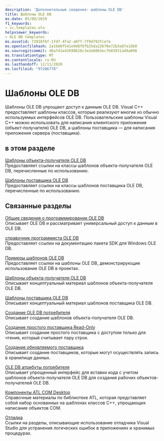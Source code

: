 ```yaml
---
description: 'Дополнительные сведения: шаблоны OLE DB'
title: Шаблоны OLE DB
ms.date: 05/09/2019
f1_keywords:
- vc.templates.ole
helpviewer_keywords:
- OLE DB templates
ms.assetid: 73918f6f-1fd7-4fa2-a0ff-7f9d792fce7e
ms.openlocfilehash: 2a1680f541e9d8f8fb35da22670e72b3a87a1db0
ms.sourcegitcommit: d6af41e42699628c3e2e6063ec7b03931a49a098
ms.translationtype: MT
ms.contentlocale: ru-RU
ms.lasthandoff: 12/11/2020
ms.locfileid: "97286778"
---
```

# <a name="ole-db-templates"></a>Шаблоны OLE DB

Шаблоны OLE DB упрощают доступ к данным OLE DB. Visual C++ предоставляет шаблоны классов, которые реализуют многие из обычно используемых интерфейсов OLE DB. Пользовательские шаблоны Visual C++ можно использовать для написания клиентского приложения (объект-получателя) OLE DB, а шаблоны поставщика — для написания приложения сервера (поставщика).

## <a name="in-this-section"></a>в этом разделе

[Шаблоны объекта-получателя OLE DB](../../data/oledb/ole-db-consumer-templates-reference.md)<br/>
Предоставляет ссылки на классы шаблонов объекта-получателя OLE DB, перечисленные по использованию.

[Шаблоны поставщика OLE DB](../../data/oledb/ole-db-provider-templates-reference.md)<br/>
Предоставляет ссылки на классы шаблонов поставщика OLE DB, перечисленные по использованию.

## <a name="related-sections"></a>Связанные разделы

[Общие сведения о программировании OLE DB](../../data/oledb/ole-db-programming-overview.md)<br/>
Описывает OLE DB и рассматривает универсальный доступ к данным в OLE DB.

[справочник программиста OLE DB](/sql/connect/oledb/ole-db/oledb-driver-for-sql-server-programming)<br/>
Предоставляет ссылки на документацию пакета SDK для Windows OLE DB.

[Примеры шаблонов OLE DB](../../overview/visual-cpp-samples.md)<br/>
Предоставляет ссылки на шаблоны OLE DB, демонстрирующие использование OLE DB в проектах.

[Шаблоны объекта-получателя OLE DB](../../data/oledb/ole-db-consumer-templates-cpp.md)<br/>
Описывает концептуальный материал шаблонов объекта-получателя OLE DB.

[Шаблоны поставщика OLE DB](../../data/oledb/ole-db-provider-templates-cpp.md)<br/>
Описывает концептуальный материал шаблонов поставщика OLE DB.

[Создание OLE DB потребителя](../../data/oledb/creating-an-ole-db-consumer.md)<br/>
Описывает создание шаблонов объекта-получателя OLE DB.

[Создание простого поставщика Read-Only](../../data/oledb/creating-a-simple-read-only-provider.md)<br/>
Описывает создание простого поставщика с доступом только для чтения, который считывает пару строк.

[Создание обновляемого поставщика](../../data/oledb/creating-an-updatable-provider.md)<br/>
Описывает создание поставщиков, которые могут осуществлять запись в хранилище данных.

[OLE DB атрибуты потребителя](../../windows/attributes/ole-db-consumer-attributes.md)<br/>
Описывает упрощенный интерфейс для вставки кода с учетом шаблонов объекта-получателя OLE DB для создания рабочих объектов-получателей OLE DB.

[Компоненты ATL COM Desktop](../../atl/atl-com-desktop-components.md)<br/>
Справочные материалы по библиотеке ATL, которая представляет собой набор основанных на шаблонах классов C++, упрощающих написание объектов COM.

[Отладка](/visualstudio/debugger/debugging-in-visual-studio)<br/>
Ссылки на разделы, описывающие использование отладчика Visual Studio для устранения логических ошибок в приложениях и хранимых процедурах.

